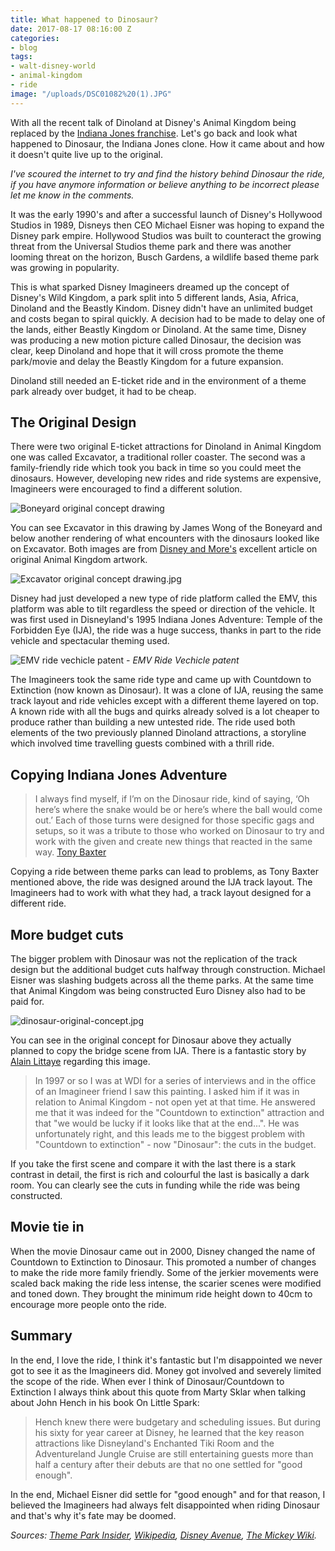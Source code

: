 ```yaml
---
title: What happened to Dinosaur?
date: 2017-08-17 08:16:00 Z
categories:
- blog
tags:
- walt-disney-world
- animal-kingdom
- ride
image: "/uploads/DSC01082%20(1).JPG"
---
```


With all the recent talk of Dinoland at Disney's Animal Kingdom being replaced by the [Indiana Jones franchise](https://orlandoinformer.com/blog/indiana-jones-land-animal-kingdom). Let's go back and look what happened to Dinosaur, the Indiana Jones clone. How it came about and how it doesn't quite live up to the original.

*I've scoured the internet to try and find the history behind Dinosaur the ride, if you have anymore information or believe anything to be incorrect please let me know in the comments.*

It was the early 1990's and after a successful launch of Disney's Hollywood Studios in 1989, Disneys then CEO Michael Eisner was hoping to expand the Disney park empire. Hollywood Studios was built to counteract the growing threat from the Universal Studios theme park and there was another looming threat on the horizon, Busch Gardens, a wildlife based theme park was growing in popularity.

This is what sparked Disney Imagineers dreamed up the concept of Disney's Wild Kingdom, a park split into 5 different lands, Asia, Africa, Dinoland and the Beastly Kindom. Disney didn't have an unlimited budget and costs began to spiral quickly. A decision had to be made to delay one of the lands, either Beastly Kingdom or Dinoland. At the same time, Disney was producing a new motion picture called Dinosaur, the decision was clear, keep Dinoland and hope that it will cross promote the theme park/movie and delay the Beastly Kingdom for a future expansion.

Dinoland still needed an E-ticket ride and in the environment of a theme park already over budget, it had to be cheap.

## The Original Design

There were two original E-ticket attractions for Dinoland in Animal Kingdom one was called Excavator, a traditional roller coaster. The second was a family-friendly ride which took you back in time so you could meet the dinosaurs. However, developing new rides and ride systems are expensive, Imagineers were encouraged to find a different solution.

![Boneyard original concept drawing](/uploads/ak%20dinos%207.jpg)

You can see Excavator in this drawing by James Wong of the Boneyard and below another rendering of what encounters with the dinosaurs looked like on Excavator. Both images are from [Disney and More's](http://disneyandmoreartwork.blogspot.co.uk/2009/07/disneys-animal-kingdom-original-artwork.html) excellent article on original Animal Kingdom artwork.

![Excavator original concept drawing.jpg](/uploads/excavtormetalconcept.jpg)

Disney had just developed a new type of ride platform called the EMV, this platform was able to tilt regardless the speed or direction of the vehicle. It was first used in Disneyland's 1995 Indiana Jones Adventure: Temple of the Forbidden Eye (IJA), the ride was a huge success, thanks in part to the ride vehicle and spectacular theming used.

![EMV ride vechicle patent](/uploads/Screen%20Shot%202017-08-18%20at%2007.50.52.png)
*- EMV Ride Vechicle patent*

The Imagineers took the same ride type and came up with Countdown to Extinction (now known as Dinosaur). It was a clone of IJA, reusing the same track layout and ride vehicles except with a different theme layered on top. A known ride with all the bugs and quirks already solved is a lot cheaper to produce rather than building a new untested ride. The ride used both elements of the two previously planned Dinoland attractions, a storyline which involved time travelling guests combined with a thrill ride.

## Copying Indiana Jones Adventure

>I always find myself, if I’m on the Dinosaur ride, kind of saying, ‘Oh here’s where the snake would be or here’s where the ball would come out.’ Each of those turns were designed for those specific gags and setups, so it was a tribute to those who worked on Dinosaur to try and work with the given and create new things that reacted in the same way.
> [Tony Baxter](http://blog.silive.com/goofy_about_disney/2012/04/the_tony_baxter_interview_part_4_does_the_long-time_disney_imagineer_have_a_favorite_among_his_many.html)

Copying a ride between theme parks can lead to problems, as Tony Baxter mentioned above, the ride was designed around the IJA track layout. The Imagineers had to work with what they had, a track layout designed for a different ride.

## More budget cuts

The bigger problem with Dinosaur was not the replication of the track design but the additional budget cuts halfway through construction. Michael Eisner was slashing budgets across all the theme parks. At the same time that Animal Kingdom was being constructed Euro Disney also had to be paid for.

![dinosaur-original-concept.jpg](/uploads/dinosaur-original-concept.jpg)

You can see in the original concept for Dinosaur above they actually planned to copy the bridge scene from IJA. There is a fantastic story by [Alain Littaye](http://disneyandmoreartwork.blogspot.co.uk/2009/07/disneys-animal-kingdom-original-artwork.html) regarding this image.

>In 1997 or so I was at WDI for a series of interviews and in the office of an Imagineer friend I saw this painting. I asked him if it was in relation to Animal Kingdom - not open yet at that time. He answered me that it was indeed for the "Countdown to extinction" attraction and that "we would be lucky if it looks like that at the end...". He was unfortunately right, and this leads me to the biggest problem with "Countdown to extinction" - now "Dinosaur": the cuts in the budget.

If you take the first scene and compare it with the last there is a stark contrast in detail, the first is rich and colourful the last is basically a dark room. You can clearly see the cuts in funding while the ride was being constructed.

## Movie tie in

When the movie Dinosaur came out in 2000, Disney changed the name of Countdown to Extinction to Dinosaur. This promoted a number of changes to make the ride more family friendly. Some of the jerkier movements were scaled back making the ride less intense, the scarier scenes were modified and toned down. They brought the minimum ride height down to 40cm to encourage more people onto the ride.

## Summary

In the end, I love the ride, I think it's fantastic but I'm disappointed we never got to see it as the Imagineers did. Money got involved and severely limited the scope of the ride. When ever I think of Dinosaur/Countdown to Extinction I always think about this quote from Marty Sklar when talking about John Hench in his book On Little Spark:

> Hench knew there were budgetary and scheduling issues. But during his sixty for year career at Disney, he learned that the key reason attractions like Disneyland's Enchanted Tiki Room and the Adventureland Jungle Cruise are still entertaining guests more than half a century after their debuts are that no one settled for "good enough".

In the end, Michael Eisner did settle for "good enough" and for that reason, I believed the Imagineers had always felt disappointed when riding Dinosaur and that's why it's fate may be doomed.

*Sources:
<a href="http://www.themeparkinsider.com/flume/201308/3621/"
 rel="nofollow">Theme Park Insider</a>, <a href="https://en.wikipedia.org/wiki/Dinosaur_(Disney%27s_Animal_Kingdom)" rel="nofollow">Wikipedia</a>, <a href="http://www.disneyavenue.com/2015/06/making-of-animal-kingdoms-dinosaur.html" rel="nofollow">Disney Avenue</a>, <a href="http://themickeywiki.com/index.php?title=DINOSAUR" rel="nofollow">The Mickey Wiki</a>.*